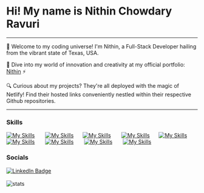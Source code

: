 Hi! My name is Nithin Chowdary Ravuri 
========================================================================================================================================

---

🚀 Welcome to my coding universe! I'm Nithin, a Full-Stack Developer hailing from the vibrant state of Texas, USA. 

🎨 Dive into my world of innovation and creativity at my official portfolio: [Nithin](https://nithin-chowdary-portfolio.netlify.app/) ⚡️

🔍 Curious about my projects? They're all deployed with the magic of Netlify! Find their hosted links conveniently nestled within their respective Github repositories.

---

### Skills

[![My Skills](https://skillicons.dev/icons?i=html,css)](https://skillicons.dev) &nbsp;&nbsp;&nbsp;&nbsp;&nbsp; [![My Skills](https://skillicons.dev/icons?i=js,ts)](https://skillicons.dev)&nbsp;&nbsp;&nbsp;&nbsp;&nbsp; [![My Skills](https://skillicons.dev/icons?i=react,next)](https://skillicons.dev) &nbsp;&nbsp;&nbsp;&nbsp;&nbsp; [![My Skills](https://skillicons.dev/icons?i=svelte,vue)](https://skillicons.dev) &nbsp;&nbsp;&nbsp;&nbsp;&nbsp;[![My Skills](https://skillicons.dev/icons?i=tailwind,bootstrap)](https://skillicons.dev) &nbsp;&nbsp;&nbsp;&nbsp;&nbsp; [![My Skills](https://skillicons.dev/icons?i=nodejs,express)](https://skillicons.dev) &nbsp;&nbsp;&nbsp;&nbsp;&nbsp; [![My Skills](https://skillicons.dev/icons?i=java,python)](https://skillicons.dev) &nbsp;&nbsp;&nbsp;&nbsp;&nbsp; [![My Skills](https://skillicons.dev/icons?i=spring,docker)](https://skillicons.dev) &nbsp;&nbsp;&nbsp;&nbsp;&nbsp; [![My Skills](https://skillicons.dev/icons?i=mongodb,postgres)](https://skillicons.dev)
<br/>

### Socials

<div id="badges">
  <a href="https://www.linkedin.com/in/nithinchowdaryravuri/">
    <img src="https://img.shields.io/badge/LinkedIn-blue?style=for-the-badge&logo=linkedin&logoColor=white" alt="LinkedIn Badge"/>
  </a>
</div>
<br/>
<img src="https://github-readme-stats.vercel.app/api/top-langs/?username=NithinChowdaryRavuri&layout=compact&hide_border=true&&langs_count=10&show_icons=true" alt="stats"/>
